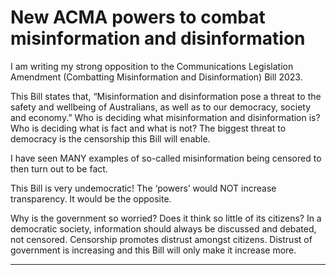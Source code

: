 # New ACMA powers to combat misinformation and disinformation


I am writing my strong opposition to the Communications Legislation Amendment
(Combatting Misinformation and Disinformation) Bill 2023.

This Bill states that, “Misinformation and disinformation pose a threat to the safety and
wellbeing of Australians, as well as to our democracy, society and economy.” Who is deciding
what misinformation and disinformation is? Who is deciding what is fact and what is not? The
biggest threat to democracy is the censorship this Bill will enable.

I have seen MANY examples of so-called misinformation being censored to then turn out to
be fact.

This Bill is very undemocratic! The ‘powers’ would NOT increase transparency. It would be the
opposite.

Why is the government so worried? Does it think so little of its citizens? In a democratic
society, information should always be discussed and debated, not censored. Censorship
promotes distrust amongst citizens. Distrust of government is increasing and this Bill will only
make it increase more.


-----

